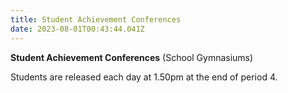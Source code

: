 ```yaml
---
title: Student Achievement Conferences
date: 2023-08-01T00:43:44.041Z
---
```

**Student Achievement Conferences**
(School Gymnasiums)

Students are released each day at 1.50pm at the end of period 4.
